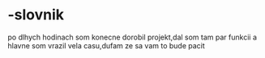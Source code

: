 # -slovnik
po dlhych hodinach som konecne dorobil projekt,dal som tam par funkcii a hlavne som vrazil vela casu,dufam ze sa vam to bude pacit
